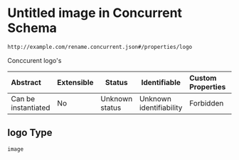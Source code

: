 # Untitled image in Concurrent Schema

```txt
http://example.com/rename.concurrent.json#/properties/logo
```

Conccurent logo's


| Abstract            | Extensible | Status         | Identifiable            | Custom Properties | Additional Properties | Access Restrictions | Defined In                                                                                     |
| :------------------ | ---------- | -------------- | ----------------------- | :---------------- | --------------------- | ------------------- | ---------------------------------------------------------------------------------------------- |
| Can be instantiated | No         | Unknown status | Unknown identifiability | Forbidden         | Allowed               | none                | [rename-concurrent.schema.json\*](../out/rename-concurrent.schema.json "open original schema") |

## logo Type

`image`
